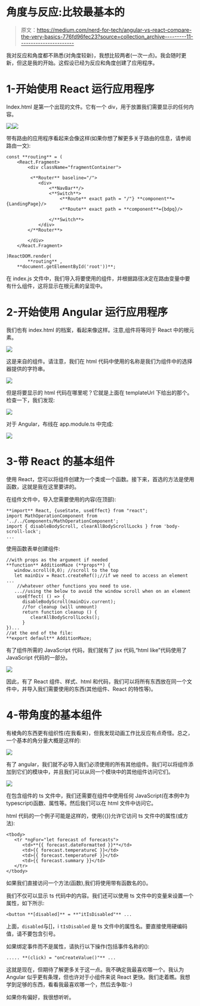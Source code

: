 # 角度与反应:比较最基本的

> 原文：<https://medium.com/nerd-for-tech/angular-vs-react-compare-the-very-basics-776fd96fec23?source=collection_archive---------11----------------------->

我对反应和角度都不熟悉(对角度较新)，我想比较两者(一次一点)。我会随时更新，但这是我的开始。这假设已经为反应和角度创建了应用程序。

# 1-开始使用 React 运行应用程序

Index.html 是第一个出现的文件。它有一个 div，用于放置我们需要显示的任何内容。

![](img/f5589564f72ba725534d2f48890966a7.png)![](img/2908049b8a8870f59aa5a87e7abdafe4.png)

带有路由的应用程序看起来会像这样(如果你想了解更多关于路由的信息，请参阅路由一文):

```
const **routing** = (
    <React.Fragment>   
        <div className="fragmentContainer"> 

         <**Router** baseline="/">
            <div>
                <**NavBar**/> 
                <**Switch**>
                    <**Route** exact path = "/"} **component**=  {LandingPage}/>                  
                    <**Route** exact path = **component**={bdpq}/>

                </**Switch**>                      
            </div>
        </**Router**> 

        </div>   
    </React.Fragment>

)ReactDOM.render(           
        **routing** ,      
    **document.getElementById('root'))**;
```

在 index.js 文件中，我们导入将要使用的组件，并根据路径决定在路由变量中要有什么组件，这将显示在根元素的呈现中。

# 2-开始使用 Angular 运行应用程序

我们也有 index.html 的档案，看起来像这样。注意,<app-root>组件将等同于 React 中的根元素。</app-root>

![](img/2c688c924acc5c7085eca2b785eddef6.png)

这是<app-root>来自的组件。请注意，我们在 html 代码中使用的名称是我们为组件中的选择器提供的字符串。</app-root>

![](img/58d1fb95f217236bf2245d93584972fa.png)

但是将要显示的 html 代码在哪里呢？它就是上面在 templateUrl 下给出的那个。检查一下，我们发现:

![](img/9d60b617dcc6681487f2ce881cb38a39.png)

对于 Angular，布线在 app.module.ts 中完成:

![](img/0f68dc7465fdb51fc94e8b8d9d149db8.png)

# 3-带 React 的基本组件

使用 React，您可以将组件创建为一个类或一个函数。接下来，首选的方法是使用函数，这就是我在这里要讲的。

在组件文件中，导入您需要使用的内容(在顶部):

```
**import** React, {useState, useEffect} from "react";
import MathOperationComponent from '../../Components/MathOperationComponent';
import { disableBodyScroll, clearAllBodyScrollLocks } from 'body-scroll-lock';
...
```

使用函数表单创建组件:

```
//with props as the argument if needed
**function** AdditionMaze (**props**) {
   window.scroll(0,0); //scroll to the top    
   let mainDiv = React.createRef();//if we need to access an element ...
    //whatever other functions you need to use.
   ...//using the below to avoid the window scroll when on an element
    useEffect( () => {
      disableBodyScroll(mainDiv.current);
      //for cleanup (will unmount)
      return function cleanup () {
         clearAllBodyScrollLocks();
      }
})...
//at the end of the file:
**export default** AdditionMaze;
```

有了组件所需的 JavaScript 代码，我们就有了 jsx 代码,“html like”代码使用了 JavaScript 代码的一部分。

![](img/f013e74b835352f7ad0de1f20f439cbb.png)

因此，有了 React 组件、样式、html 和代码，我们可以将所有东西放在同一个文件中，并导入我们需要使用的东西(其他组件、React 的特性等)。

# 4-带角度的基本组件

有棱角的东西更有组织性(在我看来)，但我发现动画工作比反应有点奇怪。总之，一个基本的角分量大概是这样的:

![](img/a703785f6965da9d44736b58e097f7f0.png)

有了 angular，我们就不必导入我们必须使用的所有其他组件。我们可以将组件添加到它们的模块中，并且我们可以从同一个模块中的其他组件访问它们。

![](img/c1c187f53bd9d024acbccf96a9132c30.png)

在包含组件的 ts 文件中，我们还需要在组件中使用任何 JavaScript(在本例中为 typescript)函数、属性等。然后我们可以在 html 文件中访问它。

html 代码的一个例子可能是这样的，使用{{}}允许它访问 ts 文件中的属性(或方法):

```
<tbody>
   <tr *ngFor="let forecast of forecasts">
      <td>**{{ forecast.dateFormatted }}**</td>
      <td>{{ forecast.temperatureC }}</td>
      <td>{{ forecast.temperatureF }}</td>
      <td>{{ forecast.summary }}</td>
   </tr>
</tbody>
```

如果我们直接访问一个方法(函数),我们将使用带有函数名的()。

我们不仅可以显示 ts 代码中的内容。我们还可以使用 ts 文件中的变量来设置一个属性，如下所示:

```
<button **[disabled]** = **"itIsDisabled"** ...
```

上面，`disabled`与[]，i `tIsDisabled` 是 ts 文件中的属性名。要直接使用硬编码值，请不要包含引号。

如果绑定事件而不是属性，请执行以下操作(包括事件名称的():

```
..... **(click) = "onCreateValue()"** ...
```

这就是现在，但期待了解更多关于这一点。我不确定我最喜欢哪一个。我认为 Angular 似乎更有条理，但也许对于小组件来说 React 更快。我们走着瞧。我想学到足够的东西，看看我最喜欢哪一个，然后去争取:-)

如果你有偏好，我很想听听。